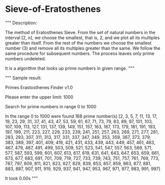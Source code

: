 # Sieve-of-Eratosthenes

"""
Description:

The method of Eratosthenes Sieve.
From the set of natural numbers in the interval [2, n], we choose the smallest,
that is, 2, and we plot all its multiples greater than itself. From the rest of the numbers
we choose the smallest number (3) and remove all its multiples greater than
the same. We follow the same procedure for subsequent numbers.
The process leaves only prime numbers undeleted.

It is a algorithm that looks up prime numbers in given range.
"""

"""
Sample result:

Primes Erastosthenes Finder v1.0

Please enter the upper limit: 1000

Search for prime numbers in range 0 to 1000

In the range 0 to 1000 were found 168 prime number(s)
[2, 3, 5, 7, 11, 13, 17, 19, 23, 29, 31, 37, 41, 43, 47, 
 53, 59, 61, 67, 71, 73, 79, 83, 89, 97, 101, 103, 107, 109, 
 113, 127, 131, 137, 139, 149, 151, 157, 163, 167, 173, 179, 
 181, 191, 193, 197, 199, 211, 223, 227, 229, 233, 239, 241, 
 251, 257, 263, 269, 271, 277, 281, 283, 293, 307, 311, 313, 
 317, 331, 337, 347, 349, 353, 359, 367, 373, 379, 383, 389, 
 397, 401, 409, 419, 421, 431, 433, 439, 443, 449, 457, 461, 
 463, 467, 479, 487, 491, 499, 503, 509, 521, 523, 541, 547, 
 557, 563, 569, 571, 577, 587, 593, 599, 601, 607, 613, 617, 
 619, 631, 641, 643, 647, 653, 659, 661, 673, 677, 683, 691, 
 701, 709, 719, 727, 733, 739, 743, 751, 757, 761, 769, 773, 
 787, 797, 809, 811, 821, 823, 827, 829, 839, 853, 857, 859, 
 863, 877, 881, 883, 887, 907, 911, 919, 929, 937, 941, 947, 
 953, 967, 971, 977, 983, 991, 997]

It took 0.00s
"""

